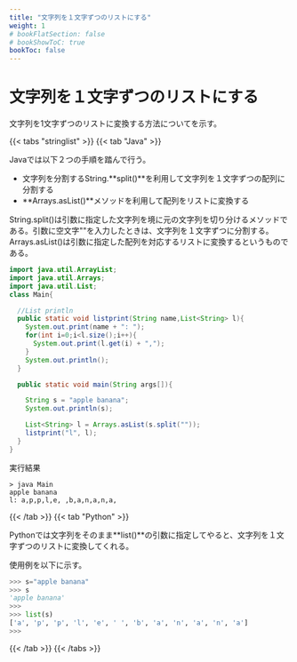 ```yaml
---
title: "文字列を１文字ずつのリストにする"
weight: 1
# bookFlatSection: false
# bookShowToC: true
bookToc: false
---
```


# 文字列を１文字ずつのリストにする

文字列を1文字ずつのリストに変換する方法についてを示す。

{{< tabs "stringlist" >}}
{{< tab "Java" >}}

Javaでは以下２つの手順を踏んで行う。

- 文字列を分割するString.**split()**を利用して文字列を１文字ずつの配列に分割する
- **Arrays.asList()**メソッドを利用して配列をリストに変換する

String.split()は引数に指定した文字列を境に元の文字列を切り分けるメソッドである。引数に空文字""を入力したときは、文字列を１文字ずつに分割する。    
Arrays.asList()は引数に指定した配列を対応するリストに変換するというものである。


```java
import java.util.ArrayList;
import java.util.Arrays;
import java.util.List;
class Main{

  //List println
  public static void listprint(String name,List<String> l){
    System.out.print(name + ": ");
    for(int i=0;i<l.size();i++){
      System.out.print(l.get(i) + ",");
    }
    System.out.println();
  }

  public static void main(String args[]){

    String s = "apple banana";
    System.out.println(s);

    List<String> l = Arrays.asList(s.split(""));
    listprint("l", l);
  }
}
```

実行結果
```
> java Main
apple banana
l: a,p,p,l,e, ,b,a,n,a,n,a,
```

{{< /tab >}}
{{< tab "Python" >}}

Pythonでは文字列をそのまま**list()**の引数に指定してやると、文字列を１文字ずつのリストに変換してくれる。  

使用例を以下に示す。  

```python
>>> s="apple banana" 
>>> s
'apple banana'
>>> 
>>> list(s)
['a', 'p', 'p', 'l', 'e', ' ', 'b', 'a', 'n', 'a', 'n', 'a']
>>>
```

{{< /tab >}}
{{< /tabs >}}



